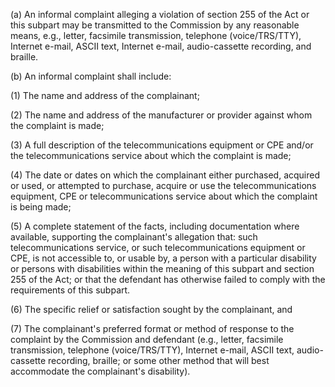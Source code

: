 (a) An informal complaint alleging a violation of section 255 of the Act or this subpart may be transmitted to the Commission by any reasonable means, e.g., letter, facsimile transmission, telephone (voice/TRS/TTY), Internet e-mail, ASCII text, Internet e-mail, audio-cassette recording, and braille.

(b) An informal complaint shall include:

(1) The name and address of the complainant;

(2) The name and address of the manufacturer or provider against whom the complaint is made;

(3) A full description of the telecommunications equipment or CPE and/or the telecommunications service about which the complaint is made;
              

(4) The date or dates on which the complainant either purchased, acquired or used, or attempted to purchase, acquire or use the telecommunications equipment, CPE or telecommunications service about which the complaint is being made;

(5) A complete statement of the facts, including documentation where available, supporting the complainant's allegation that: such telecommunications service, or such telecommunications equipment or CPE, is not accessible to, or usable by, a person with a particular disability or persons with disabilities within the meaning of this subpart and section 255 of the Act; or that the defendant has otherwise failed to comply with the requirements of this subpart.

(6) The specific relief or satisfaction sought by the complainant, and

(7) The complainant's preferred format or method of response to the complaint by the Commission and defendant (e.g., letter, facsimile transmission, telephone (voice/TRS/TTY), Internet e-mail, ASCII text, audio-cassette recording, braille; or some other method that will best accommodate the complainant's disability).

